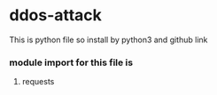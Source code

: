 # ddos-attack

This is python file so install by python3 and github link
###  module import for this file is 
1. requests

